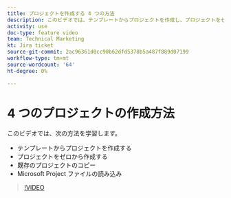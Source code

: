 ```yaml
---
title: プロジェクトを作成する 4 つの方法
description: このビデオでは、テンプレートからプロジェクトを作成し、プロジェクトをゼロから作成し、既存のプロジェクトをコピーし、Microsoftプロジェクトファイルをインポートする方法を説明します
activity: use
doc-type: feature video
team: Technical Marketing
kt: Jira ticket
source-git-commit: 2ac96361d0cc90b62dfd5378b5a487f889d07199
workflow-type: tm+mt
source-wordcount: '64'
ht-degree: 0%

---
```


# 4 つのプロジェクトの作成方法

このビデオでは、次の方法を学習します。

* テンプレートからプロジェクトを作成する
* プロジェクトをゼロから作成する
* 既存のプロジェクトのコピー
* Microsoft Project ファイルの読み込み

>[!VIDEO](https://video.tv.adobe.com/v/335084/?quality=12)